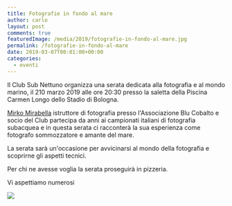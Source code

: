```yaml
---
title: Fotografie in fondo al mare
author: carlo
layout: post
comments: true
featuredImage: /media/2019/fotografie-in-fondo-al-mare.jpg
permalink: /fotografie-in-fondo-al-mare
date: 2019-03-07T00:01:00+00:00
categories:
  - eventi
---
```


Il Club Sub Nettuno organizza una serata dedicata alla fotografia e al mondo marino, il 210 marzo 2019 alle ore 20:30 presso la saletta della Piscina Carmen Longo dello Stadio di Bologna.

[Mirko Mirabella](/didattica-fotografia-subacquea/) istruttore di fotografia presso l'Associazione Blu Cobalto e socio del Club partecipa da anni ai campionati italiani di fotografia subacquea e in questa serata ci racconterà la sua esperienza come fotografo sommozzatore e amante del mare.

La serata sarà un'occasione per avvicinarsi al mondo della fotografia e scoprirne gli aspetti tecnici.

Per chi ne avesse voglia la serata proseguirà in pizzeria.

Vi aspettiamo numerosi

![](/media/2019/fotografie-in-fondo-al-mare.jpg)
